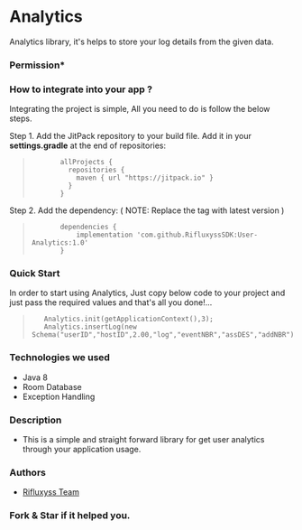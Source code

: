 Analytics
===============

Analytics library, it's helps to store your log details from the given data.

### Permission*

### How to integrate into your app ?

Integrating the project is simple, All you need to do is follow the below steps.

Step 1. Add the JitPack repository to your build file. Add it in your **settings.gradle** at the end
of repositories:

>            allProjects {
>              repositories {
>                maven { url "https://jitpack.io" }
>              }
>            }

Step 2. Add the dependency: ( NOTE: Replace the tag with latest version )

>            dependencies {
>                implementation 'com.github.RifluxyssSDK:User-Analytics:1.0'
>            } 

### Quick Start

In order to start using Analytics, Just copy below code to your project and just pass the
required values and that's all you done!...

>        Analytics.init(getApplicationContext(),3);
>        Analytics.insertLog(new Schema("userID","hostID",2.00,"log","eventNBR","assDES","addNBR"));

### Technologies we used

* Java 8
* Room Database
* Exception Handling

### Description 

* This is a simple and straight forward library for get user analytics through your application usage.

### Authors
* [Rifluxyss Team](http://www.rifluxyss.com/)

### Fork & Star if it helped you.

